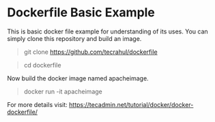 # Dockerfile Basic Example

This is basic docker file example for understanding of its uses. You can simply clone this repository and build an image.

> git clone  https://github.com/tecrahul/dockerfile

> cd dockerfile

Now build the docker image named apacheimage. 

> docker run -it apacheimage


For more details visit: https://tecadmin.net/tutorial/docker/docker-dockerfile/
